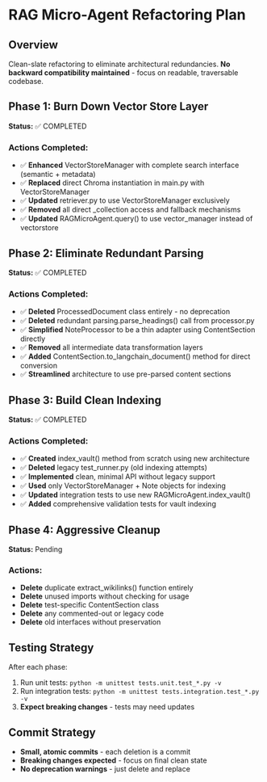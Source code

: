 # RAG Micro-Agent Refactoring Plan

## Overview
Clean-slate refactoring to eliminate architectural redundancies. **No backward compatibility maintained** - focus on readable, traversable codebase.

## Phase 1: Burn Down Vector Store Layer
**Status:** ✅ COMPLETED

### Actions Completed:
- ✅ **Enhanced** VectorStoreManager with complete search interface (semantic + metadata)
- ✅ **Replaced** direct Chroma instantiation in main.py with VectorStoreManager
- ✅ **Updated** retriever.py to use VectorStoreManager exclusively
- ✅ **Removed** all direct _collection access and fallback mechanisms
- ✅ **Updated** RAGMicroAgent.query() to use vector_manager instead of vectorstore

## Phase 2: Eliminate Redundant Parsing
**Status:** ✅ COMPLETED

### Actions Completed:
- ✅ **Deleted** ProcessedDocument class entirely - no deprecation
- ✅ **Deleted** redundant parsing.parse_headings() call from processor.py
- ✅ **Simplified** NoteProcessor to be a thin adapter using ContentSection directly
- ✅ **Removed** all intermediate data transformation layers
- ✅ **Added** ContentSection.to_langchain_document() method for direct conversion
- ✅ **Streamlined** architecture to use pre-parsed content sections

## Phase 3: Build Clean Indexing
**Status:** ✅ COMPLETED

### Actions Completed:
- ✅ **Created** index_vault() method from scratch using new architecture
- ✅ **Deleted** legacy test_runner.py (old indexing attempts)
- ✅ **Implemented** clean, minimal API without legacy support
- ✅ **Used** only VectorStoreManager + Note objects for indexing
- ✅ **Updated** integration tests to use new RAGMicroAgent.index_vault()
- ✅ **Added** comprehensive validation tests for vault indexing

## Phase 4: Aggressive Cleanup
**Status:** Pending

### Actions:
- **Delete** duplicate extract_wikilinks() function entirely
- **Delete** unused imports without checking for usage
- **Delete** test-specific ContentSection class
- **Delete** any commented-out or legacy code
- **Delete** old interfaces without preservation

## Testing Strategy
After each phase:
1. Run unit tests: `python -m unittest tests.unit.test_*.py -v`
2. Run integration tests: `python -m unittest tests.integration.test_*.py -v`
3. **Expect breaking changes** - tests may need updates

## Commit Strategy
- **Small, atomic commits** - each deletion is a commit
- **Breaking changes expected** - focus on final clean state
- **No deprecation warnings** - just delete and replace